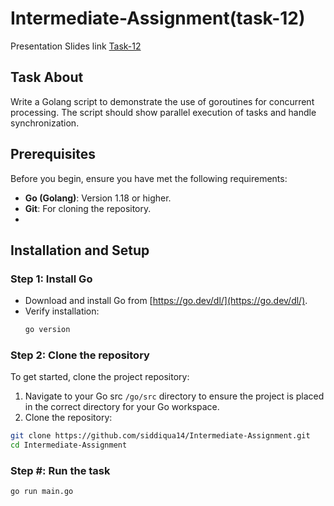 # Intermediate-Assignment(task-12)

Presentation Slides link [Task-12](https://docs.google.com/presentation/d/1ZKqQm-i2JDiTduHOORSpuV82ZMZzgMAPA0d02hjA77A/edit#slide=id.g322acb1bb54_0_161)

## Task About 
Write a Golang script to demonstrate the use of goroutines for concurrent processing.
The script should show parallel execution of tasks and handle synchronization.

## Prerequisites
Before you begin, ensure you have met the following requirements:
- **Go (Golang)**: Version 1.18 or higher.
- **Git**: For cloning the repository.
- 
 ## Installation and Setup

### Step 1: Install Go
   - Download and install Go from [https://go.dev/dl/](https://go.dev/dl/).
   - Verify installation:
     ```bash
     go version
     ```
### Step 2: Clone the repository
To get started, clone the project repository:
1. Navigate to your Go src `/go/src` directory to ensure the project is placed in the correct directory for your Go workspace.
2. Clone the repository:
```bash
git clone https://github.com/siddiqua14/Intermediate-Assignment.git
cd Intermediate-Assignment
```
### Step #: Run the task
```bash
go run main.go
```

